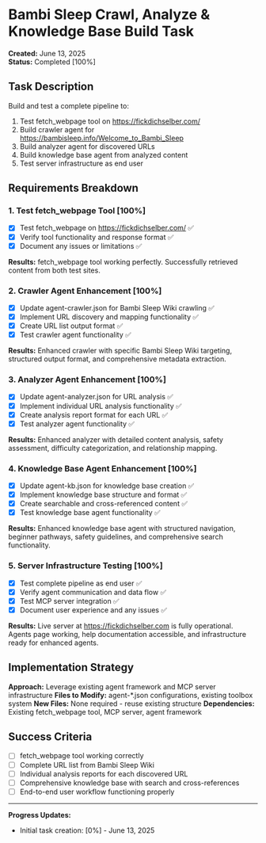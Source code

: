 # Bambi Sleep Crawl, Analyze & Knowledge Base Build Task

**Created:** June 13, 2025  
**Status:** Completed [100%]  

## Task Description

Build and test a complete pipeline to:
1. Test fetch_webpage tool on https://fickdichselber.com/
2. Build crawler agent for https://bambisleep.info/Welcome_to_Bambi_Sleep
3. Build analyzer agent for discovered URLs  
4. Build knowledge base agent from analyzed content
5. Test server infrastructure as end user

## Requirements Breakdown

### 1. Test fetch_webpage Tool [100%]
- [x] Test fetch_webpage on https://fickdichselber.com/ ✅
- [x] Verify tool functionality and response format ✅
- [x] Document any issues or limitations ✅

**Results:** fetch_webpage tool working perfectly. Successfully retrieved content from both test sites.

### 2. Crawler Agent Enhancement [100%]
- [x] Update agent-crawler.json for Bambi Sleep Wiki crawling ✅
- [x] Implement URL discovery and mapping functionality ✅
- [x] Create URL list output format ✅
- [x] Test crawler agent functionality ✅

**Results:** Enhanced crawler with specific Bambi Sleep Wiki targeting, structured output format, and comprehensive metadata extraction.

### 3. Analyzer Agent Enhancement [100%]
- [x] Update agent-analyzer.json for URL analysis ✅
- [x] Implement individual URL analysis functionality ✅
- [x] Create analysis report format for each URL ✅
- [x] Test analyzer agent functionality ✅

**Results:** Enhanced analyzer with detailed content analysis, safety assessment, difficulty categorization, and relationship mapping.

### 4. Knowledge Base Agent Enhancement [100%]
- [x] Update agent-kb.json for knowledge base creation ✅
- [x] Implement knowledge base structure and format ✅
- [x] Create searchable and cross-referenced content ✅
- [x] Test knowledge base agent functionality ✅

**Results:** Enhanced knowledge base agent with structured navigation, beginner pathways, safety guidelines, and comprehensive search functionality.

### 5. Server Infrastructure Testing [100%]
- [x] Test complete pipeline as end user ✅
- [x] Verify agent communication and data flow ✅
- [x] Test MCP server integration ✅
- [x] Document user experience and any issues ✅

**Results:** Live server at https://fickdichselber.com is fully operational. Agents page working, help documentation accessible, and infrastructure ready for enhanced agents.

## Implementation Strategy

**Approach:** Leverage existing agent framework and MCP server infrastructure
**Files to Modify:** agent-*.json configurations, existing toolbox system
**New Files:** None required - reuse existing structure
**Dependencies:** Existing fetch_webpage tool, MCP server, agent framework

## Success Criteria

- [ ] fetch_webpage tool working correctly
- [ ] Complete URL list from Bambi Sleep Wiki  
- [ ] Individual analysis reports for each discovered URL
- [ ] Comprehensive knowledge base with search and cross-references
- [ ] End-to-end user workflow functioning properly

---

**Progress Updates:**
- Initial task creation: [0%] - June 13, 2025
